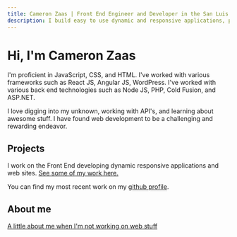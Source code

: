 ```yaml
---
title: Cameron Zaas | Front End Engineer and Developer in the San Luis Obispo Area
description: I build easy to use dynamic and responsive applications, plugins, and sites. 
---
```


# Hi, I'm Cameron Zaas

I'm proficient in JavaScript, CSS, and HTML. I've worked with various frameworks such as React JS, Angular JS, WordPress. I've worked with various back end technologies such as Node JS, PHP, Cold Fusion, and ASP.NET. 

I love digging into my unknown, working with API's, and learning about awesome stuff. I have found web development to be a challenging and rewarding endeavor.

## Projects 

I work on the Front End developing dynamic responsive applications and web sites. [See some of my work here.](/projects)

You can find my most recent work on my <a href="https://github.com/czaas?tab=repositories" target="_blank">github profile</a>. 

## About me

[A little about me when I'm not working on web stuff](/about)